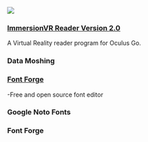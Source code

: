 ![](ImmersionVR_Reader.gif)  
### [ImmersionVR Reader Version 2.0](https://www.youtube.com/watch?v=zS3nDbYyrpA&t=147s&ab_channel=immersionVR) 
A Virtual Reality reader program for Oculus Go.

### Data Moshing

### [Font Forge](https://www.google.com/search?q=Font+Forge&rlz=1C5CHFA_enAU851AU851&oq=Font+Forge&aqs=chrome..69i57j69i60j69i65l2j69i60l4.1023j0j7&sourceid=chrome&ie=UTF-8)
-Free and open source font editor

### Google Noto Fonts   
### Font Forge
